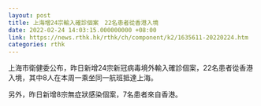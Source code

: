 ```yaml
---
layout: post
title: 上海增24宗輸入確診個案　22名患者從香港入境
date: 2022-02-24 14:03:15.000000000 +08:00
link: https://news.rthk.hk/rthk/ch/component/k2/1635611-20220224.htm
categories: rthk
---
```


上海市衛健委公布，昨日新增24宗新冠病毒境外輸入確診個案，22名患者從香港入境，其中8人在本周一乘坐同一航班抵達上海。

另外，昨日新增8宗無症狀感染個案，7名患者來自香港。
